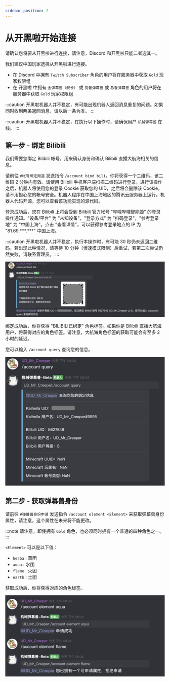 ```yaml
---
sidebar_position: 2
---
```


# 从开黑啦开始连接

请确认您将要从开黑啦进行连接，请注意，Discord 和开黑啦只能二者选其一。

我们建议中国玩家选择从开黑啦进行连接。

- 在 Discord 中拥有 `Twitch Subscriber` 角色的用户将在服务器中获取 `Gold` 玩家权限组
- 在 开黑啦 中拥有 `金弹幕兽（舰长）` 或 `提督弹幕兽` 或 `总督弹幕兽` 角色的用户将在服务器中获取 `Gold` 玩家权限组

:::caution
开黑啦机器人并不稳定，有可能出现机器人返回消息重复的问题。如果同时收到两条返回消息，请以后一条为准。
:::

:::caution
开黑啦机器人并不稳定，在执行以下操作时，请确保用户 `机械弹幕兽` 在线。
:::

## 第一步 - 绑定 Bilibili

我们需要您绑定 Bilibili 帐号，用来确认身份和确认 Bilibili 直播大航海相关的信息。

请前往 `#帐号绑定频道` 发送指令 `/account bind bili`，你将获得一个二维码，该二维码 2 分钟内有效。请使用 Bilibili 手机客户端扫描二维码进行登录。进行该操作之后，机器人将使用您的登录 Cookie 获取您的 UID，之后将会删除该 Cookie，请不用担心您的帐号安全。机器人程序在中国上海地区的腾讯云服务器上运行。机器人代码开源，您可以查看该功能实现的源代码。

登录成功后，您在 Bilibili 上将会受到 Bilibili 官方帐号 "哔哩哔哩智能姬" 的登录操作通知。"设备/平台" 为 "未知设备"，"登录方式" 为 "扫码登录"，"参考登录地" 为 "中国上海"。点击 "查看详情"，可以获得参考登录地点的 IP 为 "81.69.\*\*\*.\*\*\*" 中国上海。

:::caution
开黑啦机器人并不稳定，执行本操作时，有可能 30 秒仍未返回二维码，若出现此种情况，请等待 10 分钟（慢速模式限制）后重试，若第二次尝试仍然失败，请联系管理员。
:::

![kaiheila-bind-bili](../../static/img/join-minecraft/kaiheila-bind-bili.png)

绑定成功后，你将获得 "BILIBILI已绑定" 角色标签。如果你是 Bilibili 直播大航海用户，将获得对应的角色标签。请注意，大航海角色标签的获取可能会有至多 2 小时的延迟。

您可以输入 `/account query` 查询您的信息。

![kaiheila-query](../../static/img/join-minecraft/kaiheila-query.png)


## 第二步 - 获取弹幕兽身份

请前往 `#弹幕兽身份申请` 发送指令 `/account element <Element>` 来获取弹幕兽身份属性，请注意，这个属性在未来将不能更改。

:::note
请注意，即使拥有 `Gold` 角色，也必须同时拥有一个普通的四种角色之一。
:::

`<Element>` 可以是以下值：
- `herba` : 草团
- `aqua` : 水团
- `flame` : 火团
- `earth` : 土团

获取成功后，你将获得对应的角色标签。

![kaiheila-element](../../static/img/join-minecraft/kaiheila-element.png)
